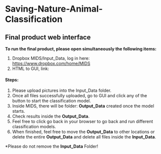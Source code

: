# Saving-Nature-Animal-Classification

## Final product web interface

**To run the final product, please open simultaneously the following items:**

1. Dropbox MIDS/Input_Data, log in here: https://www.dropbox.com/home/MIDS 
2. HTML to GUI, link:

####  Steps:
1. Please upload pictures into the Input_Data folder.
2. Once all files successfully uploaded, go to GUI and click any of the button to start the classification model.
3. Inside MIDS, there will be folder: **Output_Data** created once the model starts.
4. Check results inside the **Output_Data**.
5. Feel free to click go back in your browser to go back and run different classification models.
6. When finished, feel free to move the **Output_Data** to other locations or delete the entire **Output_Data** and delete all files inside the  **Input_Data**.

*Please do not remove the **Input_Data** Folder!
